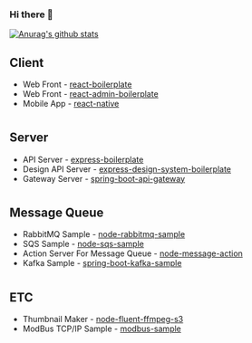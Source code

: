 ### Hi there 👋
<!-- [![Top Langs](https://github-readme-stats.vercel.app/api/top-langs/?username=awakelife93&layout=compact)](https://github.com/anuraghazra/github-readme-stats) -->
[![Anurag's github stats](https://github-readme-stats.vercel.app/api?username=awakelife93&show_icons=true&theme=dark)](https://github.com/anuraghazra/github-readme-stats)

## Client
* Web Front - [react-boilerplate](https://github.com/awakelife93/react-boilerplate)
* Web Front - [react-admin-boilerplate](https://github.com/awakelife93/react-admin-boilerplate)
* Mobile App - [react-native](https://github.com/awakelife93/react-native-template)
#
## Server
* API Server - [express-boilerplate](https://github.com/awakelife93/express-boilerplate)
* Design API Server - [express-design-system-boilerplate](https://github.com/awakelife93/express-design-system-boilerplate)
* Gateway Server - [spring-boot-api-gateway](https://github.com/awakelife93/spring-boot-api-gateway)
#
## Message Queue
* RabbitMQ Sample - [node-rabbitmq-sample](https://github.com/awakelife93/node-rabbitmq-sample)
* SQS Sample - [node-sqs-sample](https://github.com/awakelife93/node-sqs-sample)
* Action Server For Message Queue  - [node-message-action](https://github.com/awakelife93/node-message-action)
* Kafka Sample - [spring-boot-kafka-sample](https://github.com/awakelife93/spring-boot-kafka-sample)
#
## ETC
* Thumbnail Maker - [node-fluent-ffmpeg-s3](https://github.com/awakelife93/thumbnail-maker)
* ModBus TCP/IP Sample - [modbus-sample](https://github.com/awakelife93/modbus-sample)

<!--
**HyunwooP/HyunwooP** is a ✨ _special_ ✨ repository because its `README.md` (this file) appears on your GitHub profile.

Here are some ideas to get you started:

- 🔭 I’m currently working on ...
- 🌱 I’m currently learning ...
- 👯 I’m looking to collaborate on ...
- 🤔 I’m looking for help with ...
- 💬 Ask me about ...
- 📫 How to reach me: ...
- 😄 Pronouns: ...
- ⚡ Fun fact: ...
-->
